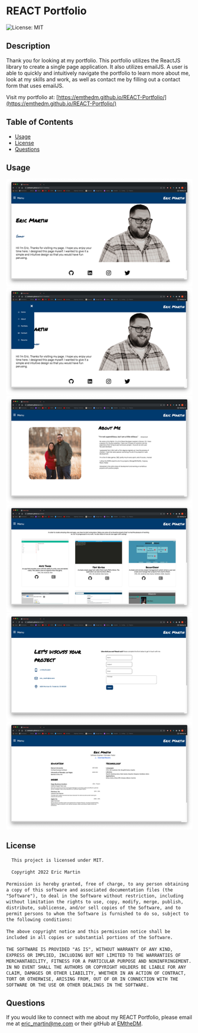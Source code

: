 # REACT Portfolio

![License: MIT](https://img.shields.io/badge/license-MIT-brightgreen.svg)

## Description

Thank you for looking at my portfolio. This portfolio utilizes the ReactJS library to create a single page application. It also utilizes emailJS. A user is able to quickly and intuitively navigate the portfolio to learn more about me, look at my skills and work, as well as contact me by filling out a contact form that uses emailJS.

Visit my portfolio at: [https://emthedm.github.io/REACT-Portfolio/](https://emthedm.github.io/REACT-Portfolio/)

## Table of Contents

- [Usage](#usage)
- [License](#license)
- [Questions](#questions)

## Usage

![Home Page](src/img/homepage.png)
![Navbar](src/img/navbar.png)
![About Me](src/img/aboutme.png)
![Portfolio](src/img/portfolio.png)
![Contact](src/img/contact.png)
![Resume](src/img/resume.png)

## License

      This project is licensed under MIT.

      Copyright 2022 Eric Martin

    Permission is hereby granted, free of charge, to any person obtaining a copy of this software and associated documentation files (the "Software"), to deal in the Software without restriction, including without limitation the rights to use, copy, modify, merge, publish, distribute, sublicense, and/or sell copies of the Software, and to permit persons to whom the Software is furnished to do so, subject to the following conditions:

    The above copyright notice and this permission notice shall be included in all copies or substantial portions of the Software.

    THE SOFTWARE IS PROVIDED "AS IS", WITHOUT WARRANTY OF ANY KIND, EXPRESS OR IMPLIED, INCLUDING BUT NOT LIMITED TO THE WARRANTIES OF MERCHANTABILITY, FITNESS FOR A PARTICULAR PURPOSE AND NONINFRINGEMENT. IN NO EVENT SHALL THE AUTHORS OR COPYRIGHT HOLDERS BE LIABLE FOR ANY CLAIM, DAMAGES OR OTHER LIABILITY, WHETHER IN AN ACTION OF CONTRACT, TORT OR OTHERWISE, ARISING FROM, OUT OF OR IN CONNECTION WITH THE SOFTWARE OR THE USE OR OTHER DEALINGS IN THE SOFTWARE.

## Questions

If you would like to connect with me about my REACT Portfolio, please email me at eric_martin@me.com or their gitHub at [EMtheDM](https://github.com/EMtheDM).
